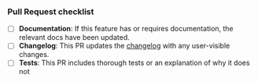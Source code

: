 

### Pull Request checklist
<!-- Before submitting the PR, please address each item -->
- [ ] **Documentation**: If this feature has or requires documentation, the relevant docs have been updated.
- [ ] **Changelog**: This PR updates the [changelog](../CHANGELOG.md) with any user-visible changes.
- [ ] **Tests**: This PR includes thorough tests or an explanation of why it does not
